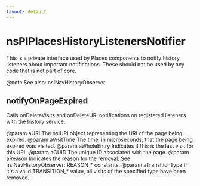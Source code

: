 ```yaml
---
layout: default
---
```


# nsPIPlacesHistoryListenersNotifier #

This is a private interface used by Places components to notify history
listeners about important notifications.  These should not be used by any
code that is not part of core.

@note See also: nsINavHistoryObserver


## notifyOnPageExpired ##

Calls onDeleteVisits and onDeleteURI notifications on registered listeners
with the history service.

@param aURI
       The nsIURI object representing the URI of the page being expired.
@param aVisitTime
       The time, in microseconds, that the page being expired was visited.
@param aWholeEntry
       Indicates if this is the last visit for this URI.
@param aGUID
       The unique ID associated with the page.
@param aReason
       Indicates the reason for the removal.
       See nsINavHistoryObserver::REASON_* constants.
@param aTransitionType
       If it's a valid TRANSITION_* value, all visits of the specified type
       have been removed.

